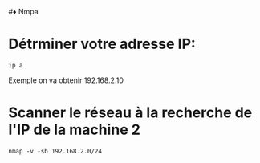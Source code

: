 #♦ Nmpa
# Détrminer votre adresse IP:

    ip a

Exemple on va obtenir 192.168.2.10

# Scanner le réseau à la recherche de l'IP de la machine 2

    nmap -v -sb 192.168.2.0/24
